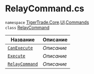 
# RelayCommand.cs
`namespace` [TigerTrade.Core](../../../../TigerTrade.Core.md).[UI](../../../../TigerTrade.Core/UI.md).[Commands](../../../../TigerTrade.Core/UI/Commands.md)  
    `class` [RelayCommand](../RelayCommand.cs.md)

| Название | Описание |
| --- | --- |
| [`CanExecute`](./Методы/CanExecute.md) | *Описание* |
| [`Execute`](./Методы/Execute.md) | *Описание* |
| [`RelayCommand`](./Методы/RelayCommand.md) | *Описание* |
